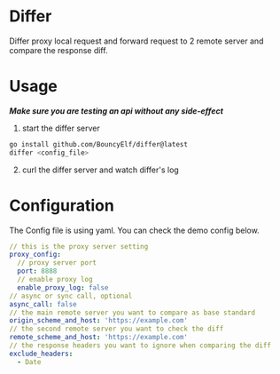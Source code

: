 # Differ
Differ proxy local request and forward request to 2 remote server and compare the response diff.

# Usage
***Make sure you are testing an api without any side-effect***

1. start the differ server
```bash
go install github.com/BouncyElf/differ@latest
differ <config_file>
```

2. curl the differ server and watch differ's log

# Configuration
The Config file is using yaml.
You can check the demo config below.
```yaml
// this is the proxy server setting
proxy_config:
  // proxy server port
  port: 8888
  // enable proxy log
  enable_proxy_log: false
// async or sync call, optional
async_call: false
// the main remote server you want to compare as base standard
origin_scheme_and_host: 'https://example.com'
// the second remote server you want to check the diff
remote_scheme_and_host: 'https://example.com'
// the response headers you want to ignore when comparing the diff
exclude_headers:
  - Date
```

